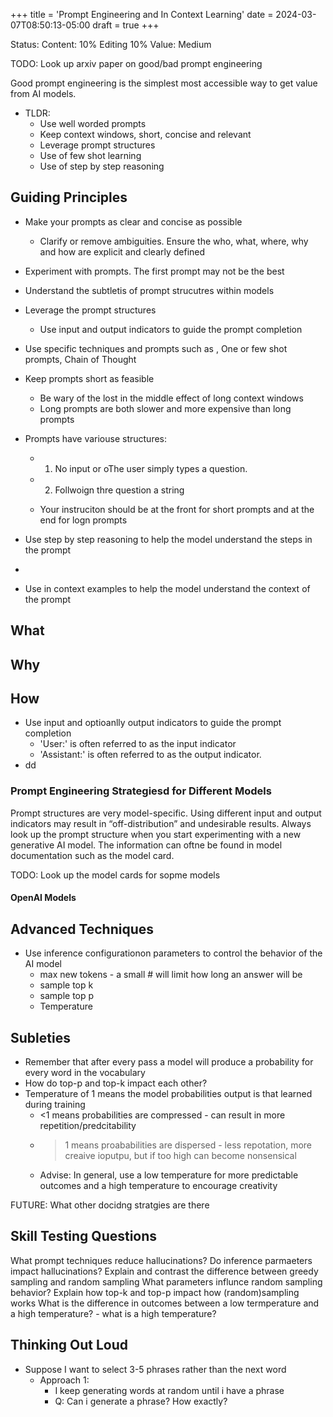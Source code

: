 +++
title = 'Prompt Engineering and In Context Learning'
date = 2024-03-07T08:50:13-05:00
draft = true
+++

Status: Content: 10% Editing 10% Value: Medium

TODO: Look up arxiv paper on good/bad prompt engineering

Good prompt engineering is the simplest most accessible way to get value from AI models. 

- TLDR:
  - Use well worded prompts
  - Keep context windows, short, concise and relevant
  - Leverage prompt structures
  - Use of few shot learning 
  - Use of step by step reasoning

## Guiding Principles

- Make your prompts as clear and concise as possible
  - Clarify or remove ambiguities. Ensure the who, what, where, why and how are explicit and clearly defined 
- Experiment with prompts. The first prompt may not be the best
- Understand the subtletis of prompt strucutres within models


- Leverage the prompt structures
  - Use input and output indicators to guide the prompt completion
- Use specific techniques and prompts such as , One or few shot prompts, Chain of Thought

- Keep prompts short as feasible
  - Be wary of the lost in the middle effect of long context windows
  - Long prompts are both slower and more expensive than long prompts

- Prompts have variouse structures:
  - 1. No input or oThe user simply types a question.
  - 2. Follwoign thre question a string


  - Your instruciton should be at the front for short prompts and at the end for logn prompts
- Use step by step reasoning to help the model understand the steps in the prompt
- 


- Use in context examples to help the model understand the context of the prompt




## What

## Why

## How

- Use input and optioanlly output indicators to guide the prompt completion
  - 'User:' is often referred to as the input indicator
  - 'Assistant:' is often referred to as the output indicator.
- dd

### Prompt Engineering Strategiesd for Different Models

Prompt structures are very model-specific. Using different input and output indicators may result in “off-distribution” and undesirable results. Always look up the prompt structure when you start experimenting with a new generative AI model. The information can oftne be found in model documentation such as the model card.

TODO: Look up the model cards for sopme models
#### OpenAI Models


## Advanced Techniques

- Use inference configurationon parameters to control the behavior of the AI model
  - max new tokens - a small # will limit how long an answer will be
  - sample top k  
  - sample top p
  - Temperature 

## Subleties

- Remember that after every pass a model will produce a probability for every word in the vocabulary
- How do top-p and top-k impact each other?
- Temperature of 1 means the model probabilities output is that learned during training
  - <1 means probabilities are compressed - can result in more repetition/predcitability
  - > 1 means proababilities are dispersed - less repotation, more creaive ioputpu, but if too high can become nonsensical
  - Advise: In general, use a low temperature for more predictable outcomes and a high temperature to encourage creativity

FUTURE: What other docidng stratgies are there

## Skill Testing Questions

What prompt techniques reduce hallucinations?
Do inference parmaeters impact hallucinations?
Explain and contrast the difference between greedy sampling and random sampling
What parameters influnce random sampling behavior?
Explain how top-k and top-p impact how (random)sampling works
What is the difference in outcomes between a low termperature and a high temperature?
    - what is a high temperature?


## Thinking Out Loud

- Suppose I want to select 3-5 phrases rather than the next word
  - Approach 1: 
    - I keep generating words at random until i have a phrase
    - Q: Can i generate a phrase? How exactly?